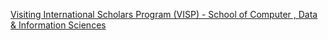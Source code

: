 [Visiting International Scholars Program (VISP) - School of Computer , Data & Information Sciences](https://qi.tc/qi/118267)